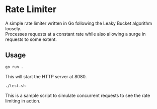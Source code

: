 # Rate Limiter

A simple rate limiter written in Go following the Leaky Bucket algorithm loosely.  
Processes requests at a constant rate while also allowing a surge in requests to some extent.

## Usage

```bash
go run .
```

This will start the HTTP server at 8080.

```bash
./test.sh
```

This is a sample script to simulate concurrent requests to see the rate limiting in action.
